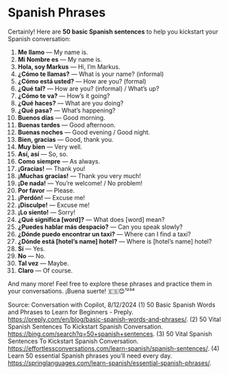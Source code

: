 # Spanish Phrases

Certainly! Here are **50 basic Spanish sentences** to help you kickstart your Spanish conversation:

1. **Me llamo** — My name is.
2. **Mi Nombre es** — My name is.
3. **Hola, soy Markus** — Hi, I’m Markus.
4. **¿Cómo te llamas?** — What is your name? (informal)
5. **¿Cómo está usted?** — How are you? (formal)
6. **¿Qué tal?** — How are you? (informal) / What’s up?
7. **¿Cómo te va?** — How’s it going?
8. **¿Qué haces?** — What are you doing?
9. **¿Qué pasa?** — What’s happening?
10. **Buenos días** — Good morning.
11. **Buenas tardes** — Good afternoon.
12. **Buenas noches** — Good evening / Good night.
13. **Bien, gracias** — Good, thank you.
14. **Muy bien** — Very well.
15. **Así, así** — So, so.
16. **Como siempre** — As always.
17. **¡Gracias!** — Thank you!
18. **¡Muchas gracias!** — Thank you very much!
19. **¡De nada!** — You’re welcome! / No problem!
20. **Por favor** — Please.
21. **¡Perdón!** — Excuse me!
22. **¡Disculpe!** — Excuse me!
23. **¡Lo siento!** — Sorry!
24. **¿Qué significa [word]?** — What does [word] mean?
25. **¿Puedes hablar más despacio?** — Can you speak slowly?
26. **¿Dónde puedo encontrar un taxi?** — Where can I find a taxi?
27. **¿Dónde está [hotel’s name] hotel?** — Where is [hotel’s name] hotel?
28. **Sí** — Yes.
29. **No** — No.
30. **Tal vez** — Maybe.
31. **Claro** — Of course.

And many more! Feel free to explore these phrases and practice them in your conversations. ¡Buena suerte! 🇪🇸😊¹²³⁴

Source: Conversation with Copilot, 8/12/2024
(1) 50 Basic Spanish Words and Phrases to Learn for Beginners - Preply. https://preply.com/en/blog/basic-spanish-words-and-phrases/.
(2) 50 Vital Spanish Sentences To Kickstart Spanish Conversation. https://bing.com/search?q=50+spanish+sentences.
(3) 50 Vital Spanish Sentences To Kickstart Spanish Conversation. https://effortlessconversations.com/learn-spanish/spanish-sentences/.
(4) Learn 50 essential Spanish phrases you’ll need every day. https://springlanguages.com/learn-spanish/essential-spanish-phrases/.
